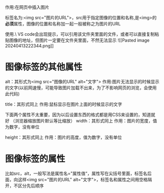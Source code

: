 作用:在网页中插入图片

标签名为:\<img src="图片的URL">，src用于指定图像的位置和名称,是\<img>的**必须**属性，图像的位置和名称加一起一般被称之为图片的URL

使用.\ VS code会出现提示，可以引用该文件夹里面的文件，或者可以直接复制粘贴图像的地址，但图片一定要在文件夹里面，不然无法显示
![[Pasted image 20240413222344.png]]

# 图像标签的其他属性
alt：其形式为\<img src="图像的URL" alt="文字">
作用:图片无法显示的时候显示的文字(以前网速慢，可能导致图片加载不出来，为了不影响网页的浏览，会使用此代码)

title：其形式同上
作用:鼠标显示在图片上面的时候显示的文字

下面两个属性不太重要，因为以后设置东西的格式都是用CSS来设置的，知道就好
（浏览器缩放图片默认等比缩放）
width：其形式同上
作用：图片的宽度，值为数字，没有单位

height：其形式同上
作用：图片的高度，值为数字，没有单位

# 图像标签的属性
比如src，alt，一般写法是属性名="属性值“，属性写在尖括号里面，标签名后面，向这样\<img src="图片的URL" alt="文字">，标签名和属性之间用空格隔开，不区分先后顺序
